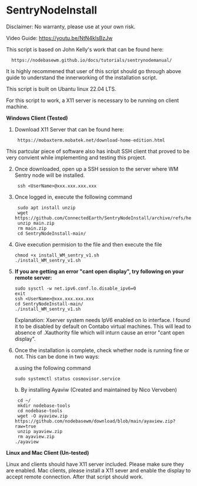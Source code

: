 # SentryNodeInstall
Disclaimer: No warranty, please use at your own risk. 

Video Guide:
https://youtu.be/NtN4klsBzJw

This script is based on John Kelly's work that can be found here:
  
      https://nodebasewm.github.io/docs/tutorials/sentrynodemanual/

It is highly recommened that user of this script should go through above guide to understand the innerworking of the installation script.

This script is built on Ubantu linux 22.04 LTS. 

For this script to work, a X11 server is necessary to be running on client machine.

**Windows Client (Tested)**

1. Download X11 Server that can be found here:

        https://mobaxterm.mobatek.net/download-home-edition.html
   
This partcular piece of software also has inbult SSH client that proved to be very convient     while implementing and testing this project.
   
2. Once downloaded, open up a SSH session to the server where WM Sentry node will be installed.

        ssh <UserName>@xxx.xxx.xxx.xxx

3. Once logged in, execute the following command

        sudo apt install unzip
        wget https://github.com/ConnectedEarth/SentryNodeInstall/archive/refs/heads/main.zip
        unzip main.zip
        rm main.zip
        cd SentryNodeInstall-main/
         
4. Give execution permision to the file and then execute the file

       chmod +x install_WM_sentry_v1.sh
       ./install_WM_sentry_v1.sh
   
5. **If you are getting an error "cant open display", try following on your remote server:**

       sudo sysctl -w net.ipv6.conf.lo.disable_ipv6=0
       exit
       ssh <UserName>@xxx.xxx.xxx.xxx
       cd SentryNodeInstall-main/
       ./install_WM_sentry_v1.sh

   Explanation: Xserver system needs IpV6 enabled on lo interface. I found it to be disabled by       default on Contabo virtual machines. This will lead to absence of .Xauthority file which will      inturn cause an error "cant open display".
   
6. Once the installation is complete, check whether node is running fine or not.
   This can be done in two ways:
   
   a.using the following command

       sudo systemctl status cosmovisor.service
   
   b. By installing Ayaviw (Created and maintained by Nico Vervoben) 
   
        cd ~/
        mkdir nodebase-tools 
        cd nodebase-tools
        wget -O ayaview.zip https://github.com/nodebasewm/download/blob/main/ayaview.zip?raw=true
        unzip ayaview.zip
        rm ayaview.zip
       ./ayaview
     
**Linux and Mac Client (Un-tested)**

Linux and clients should have X11 server included. Please make sure they are enabled.
Mac clients, please install a X11 sever and enable the display to accept remote connection. After that script should work.

       
 



  
